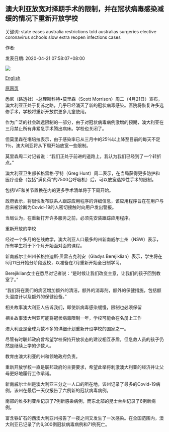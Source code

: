 ## 澳大利亚放宽对择期手术的限制，并在冠状病毒感染减缓的情况下重新开放学校

关键词: state eases australia restrictions told australias surgeries elective coronavirus schools slow extra reopen infections cases

作者: 

发表日期: 2020-04-21 07:58:07+08:00

![](https://www.straitstimes.com/sites/default/files/styles/x_large/public/articles/2020/04/21/nz_ausschool_210439.jpg?itok=cemnpqke)

[English](Australia%20eases%20restrictions%20on%20elective%20surgeries%20and%20to%20reopen%20schools%20as%20coronavirus%20infections%20slow.md)

[原网页](https://www.straitstimes.com/asia/australianz/australia-edges-towards-reopening-schools-as-coronavirus-infections-slow)

悉尼（路透社）-总理斯科特•莫里森（Scott Morrison）周二（4月21日）宣布，澳大利亚正处于复苏之路，几乎已经消灭了新的冠状病毒感染。医院将恢复许多选修手术，学校将重新开放供更多儿童使用。

作为广泛的社会疏远限制的一部分，由于对冠状病毒病例激增的预期，澳大利亚在三月禁止所有非紧急手术腾出病床。学校也关闭了。

但莫里森在堪培拉表示，由于感染率已从三月中的25％以上降至目前的每天不足1％，澳大利亚将从下周开始放宽一些限制。

莫里森周二对记者说：“我们正处于前进的道路上，我认为我们已经到了一个转折点。”

澳大利亚卫生部长格雷格·亨特（Greg Hunt）周二表示，在当局获得更多防护和医疗设备（包括“满负荷”的7500台呼吸机）后，可以放宽选择性手术的限制。

包括IVF和关节置换在内的更多手术清单将于下周开始。

政府表示，将很快发布联系人跟踪应用程序的详细信息，该应用程序旨在在用户与后来被诊断为Covid-19的人密切接触时向用户发出警报。

当局认为，在重新打开许多服务之前，必须先安装跟踪应用程序。

重新开放的学校

经过一个多月的在线教学，澳大利亚人口最多的州新南威尔士州（NSW）表示，所有学生将于下个月开始面对面的课程。

新南威尔士州州长格拉迪斯·贝雷吉克利安（Gladys Berejiklian）表示，学生将在5月11日开始分阶段返校，以准备在7月重新开始全日制学习。

Berejiklian女士在悉尼对记者说：“是时候让我们改变主意，让我们的孩子回到教室了。”

“我们将在我们的病区增加额外的清洁，额外的消毒剂，额外的保健措施，包括额头温度计以及额外的保健设备。”

相关故事澳大利亚人告诉我们，即使新病毒感染缓慢，限制也必须保留

相关故事澳大利亚可能将冠状病毒限制一年，学校可能会在名册上工作

澳大利亚是全球为数不多的详细计划重新开设学校的国家之一。

尽管有时联邦政府曾希望学校保持开放状态的建议相互矛盾，但急救人员的孩子仍然是继续上学的少数人。

教育由澳大利亚的州和领地政府负责。

重新开放学校一直是联邦政府的主要要求，希望此举将刺激澳大利亚的经济并让父母更好地履行工作承诺。

新南威尔士州是澳大利亚三分之一人口的所在地，该州记录了最多的Covid-19病例，该州在最后一天仅报告了六例新的冠状病毒病例。

南部的维多利亚州记录了7例新感染病例，而东北部的昆士兰州记录了6例新病例。

富含铁矿石的西澳大利亚州报告了一夜之间又发生了一次感染。在全国范围内，澳大利亚已记录了约6,300例冠状病毒病例和71例死亡。